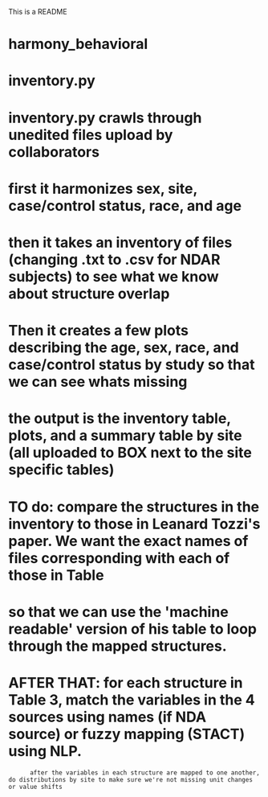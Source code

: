 This is a README
# harmony_behavioral

# inventory.py

# inventory.py crawls through unedited files upload by collaborators
# first it harmonizes sex, site, case/control status, race, and age
# then it takes an inventory of files (changing .txt to .csv for NDAR subjects) to see what we know about structure overlap
# Then it creates a few plots describing the age, sex, race, and case/control status by study so that we can see whats missing
# the output is the inventory table, plots, and a summary table by site (all uploaded to BOX next to the site specific tables)

# TO do: compare the structures in the inventory to those in Leanard Tozzi's paper.  We want the exact names of files corresponding with each of those in Table 
#        so that we can use the 'machine readable' version of his table to loop through the mapped structures.  

# AFTER THAT: for each structure in Table 3, match the variables in the 4 sources using names (if NDA source) or fuzzy mapping (STACT) using NLP.
	      after the variables in each structure are mapped to one another, do distributions by site to make sure we're not missing unit changes or value shifts

